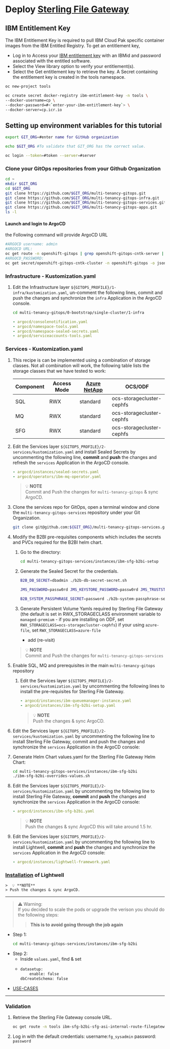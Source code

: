 # Deploy [Sterling File Gateway](https://developer.ibm.com/components/sterling/tutorials/)

## IBM Entitlement Key

The IBM Entitlement Key is required to pull IBM Cloud Pak specific container images from the IBM Entitled Registry. To get an entitlement key,

- Log in to Access your [IBM entitlement key](https://myibm.ibm.com/products-services/containerlibrary) with an IBMid and password associated with the entitled software.
- Select the View library option to verify your entitlement(s).
- Select the Get entitlement key to retrieve the key.
A Secret containing the entitlement key is created in the tools namespace.
```bash
oc new-project tools
```
```bash
oc create secret docker-registry ibm-entitlement-key -n tools \
--docker-username=cp \
--docker-password=#<`enter-your-ibm-entitlement-key`> \
--docker-server=cp.icr.io
```
## Setting up environment variables for this tutorial
```bash
export GIT_ORG=#enter name for GitHub organization
```
```bash
echo $GIT_ORG #To validate that GIT_ORG has the correct value.
```
```bash
oc login --token=#token --server=#server
```

### Clone your GitOps repositories from your Github Organization 
```bash
cd ~
mkdir $GIT_ORG
cd $GIT_ORG
git clone https://github.com/$GIT_ORG/multi-tenancy-gitops.git
git clone https://github.com/$GIT_ORG/multi-tenancy-gitops-infra.git
git clone https://github.com/$GIT_ORG/multi-tenancy-gitops-services.git
git clone https://github.com/$GIT_ORG/multi-tenancy-gitops-apps.git
ls -l
```
#### Launch and login to ArgoCD
the Following command will provide ArgoCD URL
```bash
#ARGOCD username: admin
#ARGOCD URL:
oc get route -n openshift-gitops | grep openshift-gitops-cntk-server | awk '{print "https://"$2}'
#ARGOCD_PASSWORD: 
oc get secret/openshift-gitops-cntk-cluster -n openshift-gitops -o json | jq -r '.data."admin.password"' | base64 -D
```

### Infrastructure - Kustomization.yaml
1. Edit the Infrastructure layer `${GITOPS_PROFILE}/1-infra/kustomization.yaml`, un-comment the following lines, commit and push the changes and synchronize the `infra` Application in the ArgoCD console.

    ```bash        
    cd multi-tenancy-gitops/0-bootstrap/single-cluster/1-infra
    ```

    ```yaml
    - argocd/consolenotification.yaml
    - argocd/namespace-tools.yaml
    - argocd/namespace-sealed-secrets.yaml
    - argocd/serviceaccounts-tools.yaml
    ```

### Services - Kustomization.yaml

1. This recipe is can be implemented using a combination of storage classes. Not all combination will work, the following table lists the storage classes that we have tested to work:

    | Component | Access Mode | [Azure NetApp](https://mobb.ninja/docs/aro/trident/) | OCS/ODF |
    | --- | --- | --- | --- |
    | SQL | RWX | standard | ocs-storagecluster-cephfs |
    | MQ | RWX | standard | ocs-storagecluster-cephfs |
    | SFG | RWX | standard | ocs-storagecluster-cephfs |

1. Edit the Services layer `${GITOPS_PROFILE}/2-services/kustomization.yaml` and install Sealed Secrets by uncommenting the following line, **commit** and **push** the changes and refresh the `services` Application in the ArgoCD console.
    ```yaml
    - argocd/instances/sealed-secrets.yaml
    - argocd/operators/ibm-mq-operator.yaml
    ```

    >  💡 **NOTE**  
    > Commit and Push the changes for `multi-tenancy-gitops` & sync ArgoCD. 

1. Clone the services repo for GitOps, open a terminal window and clone the `multi-tenancy-gitops-services` repository under your Git Organization.
        
    ```bash
    git clone git@github.com:${GIT_ORG}/multi-tenancy-gitops-services.git
    ```
2. Modify the B2BI pre-requisites components which includes the secrets and PVCs required for the B2BI helm chart.

    1. Go to the directory:

        ```bash
        cd multi-tenancy-gitops-services/instances/ibm-sfg-b2bi-setup
        ```
    1. Generate the Sealed Secret for the credentials.
        ```bash
        B2B_DB_SECRET=dbadmin ./b2b-db-secret-secret.sh
        ```
        ```bash
        JMS_PASSWORD=passw0rd JMS_KEYSTORE_PASSWORD=passw0rd JMS_TRUSTSTORE_PASSWORD=passw0rd ./b2b-jms-secret.sh
        ```
        ```bash
        B2B_SYSTEM_PASSPHRASE_SECRET=password ./b2b-system-passphrase-secret.sh
        ```

    1. Generate Persistent Volume Yamls required by Sterling File Gateway (the default is set in RWX_STORAGECLASS environment variable to `managed-premium` - if you are installing on ODF, set `RWX_STORAGECLASS=ocs-storagecluster-cephfs`) if your using `azure-file`, set `RWX_STORAGECLASS=azure-file`

        - add (re-visit)
    >  💡 **NOTE**  
    > Commit and Push the changes for `multi-tenancy-gitops-services` 

1. Enable SQL, MQ and prerequisites in the main `multi-tenancy-gitops` repository

    1. Edit the Services layer `${GITOPS_PROFILE}/2-services/kustomization.yaml` by uncommenting the following lines to install the pre-requisites for Sterling File Gateway.
        ```yaml
        - argocd/instances/ibm-queuemanager-instance.yaml
        - argocd/instances/ibm-sfg-b2bi-setup.yaml
        ```

        >  💡 **NOTE**  
        > Push the changes & sync ArgoCD. 

1. Edit the Services layer `${GITOPS_PROFILE}/2-services/kustomization.yaml` by uncommenting the following line to install Sterling File Gateway, commit and push the changes and synchronize the `services` Application in the ArgoCD console:
   
1. Generate Helm Chart values.yaml for the Sterling File Gateway Helm Chart:
    ```bash
    cd multi-tenancy-gitops-services/instances/ibm-sfg-b2bi
    ./ibm-sfg-b2bi-overrides-values.sh
    ```
1. Edit the Services layer `${GITOPS_PROFILE}/2-services/kustomization.yaml` by uncommenting the following line to install Sterling File Gateway, **commit** and **push** the changes and synchronize the `services` Application in the ArgoCD console:

    ```yaml
    - argocd/instances/ibm-sfg-b2bi.yaml
    ```

    >  💡 **NOTE**  
    > Push the changes & sync ArgoCD this will take around 1.5 hr.

1. Edit the Services layer `${GITOPS_PROFILE}/2-services/kustomization.yaml` by uncommenting the following line to install Lightwell, **commit** and **push** the changes and synchronize the `services` Application in the ArgoCD console:

    ```yaml
    - argocd/instances/lightwell-framework.yaml
    ```
### [Installation](./Post-install-lw.md) of Lightwell
    >  💡 **NOTE**  
    > Push the changes & sync ArgoCD.
---
> **⚠️** Warning:  
> If you decided to scale the pods or upgrade the verison you should do the following steps:
>> **This is to avoid going through the job again**

- Step 1:
    ```bash
    cd multi-tenancy-gitops-services/instances/ibm-sfg-b2bi
    ```
- Step 2:
  - Inside `values.yaml`, find & set 
  - ```bash
    datasetup:
        enable: false
    dbCreateSchema: false
    ```
- [USE-CASES](https://github.ibm.com/client-engineering-devops/general-admin/blob/master/tips/gitops/sterling/Scenarios.md)
___
### Validation

1.  Retrieve the Sterling File Gateway console URL.

    ```bash
    oc get route -n tools ibm-sfg-b2bi-sfg-asi-internal-route-filegateway -o template --template='https://{{.spec.host}}'
    ```

2. Log in with the default credentials:  username:`fg_sysadmin` password: `password` 

<!-- - running sqlscripts:
- For b2bi download create_scc_db_b2bidb.sql
- create dockerfile
- create script with the connection string 
- create a k8's job to pull the image and run the script
same for lightwell. 
- lightwell sql script order
    - MSSQL-PORTAL.sql
    - MSSQL-FW.sql
    - Portal-Seed.sql
    - FW-Seed.sql
- sftp support blob storage azure [click here](https://docs.microsoft.com/en-us/azure/storage/blobs/secure-file-transfer-protocol-support)
- TLS 1.2 network -->
